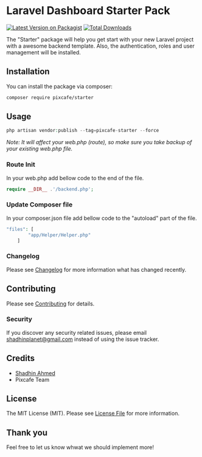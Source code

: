 # Laravel Dashboard Starter Pack

[![Latest Version on Packagist](https://img.shields.io/packagist/v/pixcafe/starter.svg?style=flat-square)](https://packagist.org/packages/pixcafe/starter)
[![Total Downloads](https://img.shields.io/packagist/dt/pixcafe/starter.svg?style=flat-square)](https://packagist.org/packages/pixcafe/starter)

The "Starter" package will help you get start with your new Laravel project with a awesome backend template. Also, the authentication, roles and user management will be installed.

## Installation

You can install the package via composer:

```bash
composer require pixcafe/starter
```

## Usage

```php
php artisan vendor:publish --tag=pixcafe-starter --force
```

*Note: It will affect your web.php (route), so make sure you take backup of your existing web.php file.*

### Route Init
In your web.php add bellow code to the end of the file.
```php
require __DIR__ .'/backend.php';
```

### Update Composer file
In your composer.json file add bellow code to the "autoload" part of the file.
```php
"files": [
        "app/Helper/Helper.php"
    ]  
```

### Changelog

Please see [Changelog](CHANGELOG.md) for more information what has changed recently.

## Contributing

Please see [Contributing](CONTRIBUTING.md) for details.

### Security

If you discover any security related issues, please email shadhinplanet@gmail.com instead of using the issue tracker.

## Credits

- [Shadhin Ahmed](https://github.com/pixcafe)
- Pixcafe Team

## License

The MIT License (MIT). Please see [License File](LICENSE.md) for more information.

## Thank you

Feel free to let us know whwat we should implement more!
